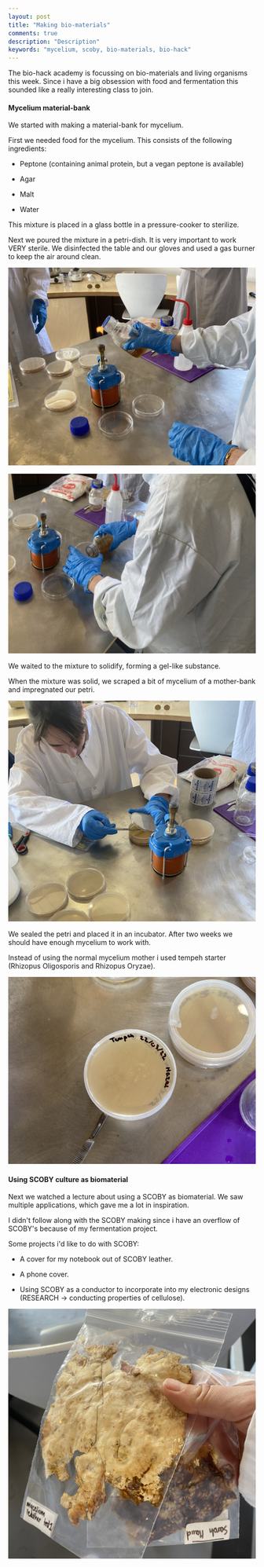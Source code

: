 ```yaml
---
layout: post
title: "Making bio-materials"
comments: true
description: "Description"
keywords: "mycelium, scoby, bio-materials, bio-hack"
---
```


The bio-hack academy is focussing on bio-materials and living organisms this week. Since i have a big obsession with food and fermentation this sounded like a really interesting class to join. 

#### Mycelium material-bank

We started with making a material-bank for mycelium. 

First we needed food for the mycelium. This consists of the following ingredients:

- Peptone (containing animal protein, but a vegan peptone is available)

- Agar

- Malt

- Water

This mixture is placed in a glass bottle in a pressure-cooker to sterilize. 

Next we poured the mixture in a petri-dish. It is very important to work VERY sterile. We disinfected the table and our gloves and used a gas burner to keep the air around clean. 

![Bio01](/assets/images/2022-03-22-biomaterials/bio01.jpg) 

![Bio02](/assets/images/2022-03-22-biomaterials/bio02.jpg) 

We waited to the mixture to solidify, forming a gel-like substance. 

When the mixture was solid, we scraped a bit of mycelium of a mother-bank and impregnated our petri. 

![Bio03](/assets/images/2022-03-22-biomaterials/bio03.jpg) 

We sealed the petri and placed it in an incubator. After two weeks we should have enough mycelium to work with. 

Instead of using the normal mycelium mother i used tempeh starter (Rhizopus Oligosporis and Rhizopus Oryzae).

![Bio04](/assets/images/2022-03-22-biomaterials/bio04.jpg) 

#### Using SCOBY culture as biomaterial

Next we watched a lecture about using a SCOBY as biomaterial. We saw multiple applications, which gave me a lot in inspiration. 

I didn't follow along with the SCOBY making since i have an overflow of SCOBY's because of my fermentation project. 

Some projects i'd like to do with SCOBY:

- A cover for my notebook out of SCOBY leather.

- A phone cover.

- Using SCOBY as a conductor to incorporate into my electronic designs (RESEARCH -> conducting properties of cellulose). 

![Bio05](/assets/images/2022-03-22-biomaterials/bio05.jpg) 